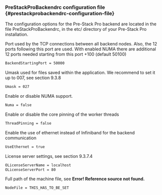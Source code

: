 ### PreStackProBackendrc configuration file {#prestackprobackendrc-configuration-file}

The configuration options for the Pre-Stack Pro backend are located in the file PreStackProBackendrc, in the etc/ directory of your Pre-Stack Pro installation.

Port used by the TCP connections between all backend nodes. Also, the 12 ports following this port are used. With enabled NUMA there are additional 12 ports needed starting from this port +100 \(default 50100\)

```bash
BackendStartingPort = 50000
```


Umask used for files saved within the application. We recommend to set it up to 007, see section 9.3.8

```bash
Umask = 027
```


Enable or disable NUMA support.

```bash
Numa = false
```


Enable or disable the core pinning of the worker threads

```bash
ThreadPinning = false
```



Enable the use of ethernet instead of Infiniband for the backend communication

```bash
UseEthernet = true
```



License server settings, see section 9.3.7.4

```bash
OLicenseServerName = localhost
OLicenseServerPort = 80
```



Full path of the machine file, see **Error! Reference source not found.**

```bash
NodeFile = THIS_HAS_TO_BE_SET
```

  


